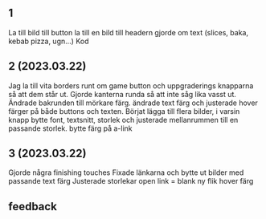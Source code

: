 ## 1
La till bild till button
la till en bild till headern 
gjorde om text (slices, baka, kebab pizza, ugn...)
Kod


## 2  (2023.03.22)

Jag la till vita borders runt om game button och uppgraderings knapparna så att dem står ut.
Gjorde kanterna runda så att inte såg lika vasst ut.
Ändrade bakrunden till mörkare färg.
ändrade text färg och justerade hover färger på både buttons och texten.
Börjat lägga till flera bilder, i varsin knapp
bytte font, textsnitt, storlek och justerade mellanrummen till en passande storlek.
bytte färg på a-link 

## 3 (2023.03.22)

Gjorde några finishing touches
Fixade länkarna och bytte ut bilder med passande text färg
Justerade storlekar 
open link = blank ny flik
hover färg

## feedback
